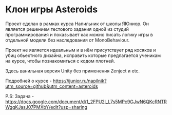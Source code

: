 # Клон игры Asteroids

Проект сделан в рамках курса Напильник от школы ЯЮниор. Он является решением тестового задания одной из студий программирования и показывает как можно писать логику игры в отдельной модели без наследования от MonoBehaviour. 

Проект не является идеальным и в нём присутствует ряд косяков и убиц обьектного дизайна, исправить которые предлагается ученикам на курсе, чтобы познакомиться с кодом плотней. 

Здесь ванильная версия Unity без применения Zenject и etc. 

Подробней о курсе - https://ijunior.ru/napilnik?utm_source=github&utm_content=asteroids


P.S: 
Задача - https://docs.google.com/document/d/1_2FPU2l_L7s5MPc9GJwN6QKcRNTRWgqKJasJ07PMXbY/edit?usp=sharing
